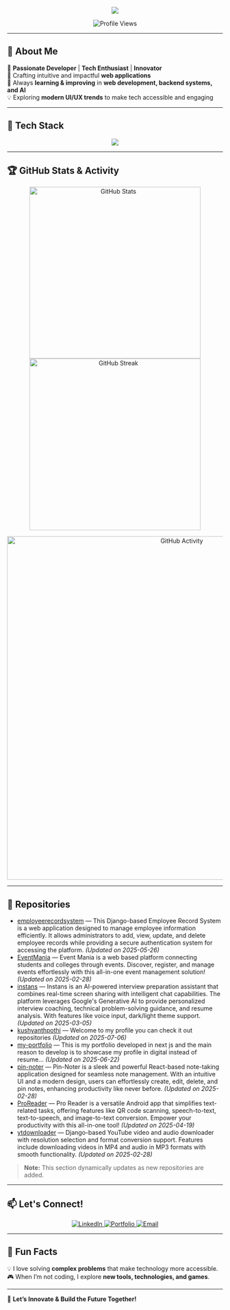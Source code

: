 <!-- Profile Banner with Typing Animation -->
<p align="center">
  <img src="https://readme-typing-svg.herokuapp.com?font=Fira+Code&size=30&duration=4000&pause=1000&color=36BCF7&center=true&vCenter=true&width=700&height=60&lines=%F0%9F%91%8B+Hey+there!+I'm+Kushyanth+Pothineni;%E2%9A%A1+Passionate+Full-Stack+Developer;%F0%9F%9A%80+Building+Innovative+Tech+Solutions!" />
</p>

<p align="center">
  <img src="https://komarev.com/ghpvc/?username=kushyanthpothi&label=Profile%20Views&color=0e75b6&style=flat-square" alt="Profile Views" />
</p>

---

## 🚀 **About Me**
🎯 **Passionate Developer** | **Tech Enthusiast** | **Innovator**  
🔭 Crafting intuitive and impactful **web applications**  
🌱 Always **learning & improving** in **web development, backend systems, and AI**  
💡 Exploring **modern UI/UX trends** to make tech accessible and engaging  

---

## 🎨 **Tech Stack**
<p align="center">
  <img src="https://skillicons.dev/icons?i=react,html,css,js,ts,python,django,nodejs,express,mysql,firebase,git,github,figma" />
</p>

---

## 🏆 **GitHub Stats & Activity**

<p align="center">
  <img src="https://github-readme-stats.vercel.app/api?username=kushyanthpothi&show_icons=true&theme=modern&include_all_commits=true&count_private=true" width="400px" alt="GitHub Stats"/>
  <img src="https://github-readme-streak-stats.herokuapp.com?user=kushyanthpothi&theme=modern&hide_border=false" width="400px" alt="GitHub Streak"/>
</p>

<p align="center">
  <img src="https://github-readme-activity-graph.vercel.app/graph?username=kushyanthpothi&theme=react-dark&hide_border=true&area=true" width="800px" alt="GitHub Activity"/>
</p>

---

## 📂 **Repositories**
<!--START_SECTION:repo_list-->

- [employeerecordsystem](https://github.com/kushyanthpothi/employeerecordsystem) — This Django-based Employee Record System is a web application designed to manage employee information efficiently. It allows administrators to add, view, update, and delete employee records while providing a secure authentication system for accessing the platform. _(Updated on 2025-05-26)_
- [EventMania](https://github.com/kushyanthpothi/EventMania) — Event Mania is a web based platform connecting students and colleges through events. Discover, register, and manage events effortlessly with this all-in-one event management solution! _(Updated on 2025-02-28)_
- [instans](https://github.com/kushyanthpothi/instans) — Instans is an AI-powered interview preparation assistant that combines real-time screen sharing with intelligent chat capabilities. The platform leverages Google's Generative AI to provide personalized interview coaching, technical problem-solving guidance, and resume analysis. With features like voice input, dark/light theme support. _(Updated on 2025-03-05)_
- [kushyanthpothi](https://github.com/kushyanthpothi/kushyanthpothi) — Welcome to my profile you can check it out repositories  _(Updated on 2025-07-06)_
- [my-portfolio](https://github.com/kushyanthpothi/my-portfolio) — This is my portfolio developed in next js and the main reason to develop is to showcase my profile in digital instead of resume... _(Updated on 2025-06-22)_
- [pin-noter](https://github.com/kushyanthpothi/pin-noter) — Pin-Noter is a sleek and powerful React-based note-taking application designed for seamless note management. With an intuitive UI and a modern design, users can effortlessly create, edit, delete, and pin notes, enhancing productivity like never before. _(Updated on 2025-02-28)_
- [ProReader](https://github.com/kushyanthpothi/ProReader) — Pro Reader is a versatile Android app that simplifies text-related tasks, offering features like QR code scanning, speech-to-text, text-to-speech, and image-to-text conversion. Empower your productivity with this all-in-one tool! _(Updated on 2025-04-19)_
- [ytdownloader](https://github.com/kushyanthpothi/ytdownloader) — Django-based YouTube video and audio downloader with resolution selection and format conversion support. Features include downloading videos in MP4 and audio in MP3 formats with smooth functionality. _(Updated on 2025-02-28)_
<!--END_SECTION:repo_list-->

> **Note:** This section dynamically updates as new repositories are added.

---

## 📫 **Let's Connect!**
<p align="center">
  <a href="https://www.linkedin.com/in/kushyanth-pothineni/">
    <img src="https://img.shields.io/badge/LinkedIn-blue?style=for-the-badge&logo=linkedin" alt="LinkedIn" />
  </a>
  <a href="https://kushyanth-portfolio.web.app/">
    <img src="https://img.shields.io/badge/Website-Portfolio-blueviolet?style=for-the-badge&logo=google-chrome" alt="Portfolio" />
  </a>
  <a href="mailto:kushyanthpothineni2003@gmail.com">
    <img src="https://img.shields.io/badge/Email-Gmail-red?style=for-the-badge&logo=gmail" alt="Email" />
  </a>
</p>

---

## 🎨 **Fun Facts**
💡 I love solving **complex problems** that make technology more accessible.  
🎮 When I’m not coding, I explore **new tools, technologies, and games**.  

---

🚀 **Let’s Innovate & Build the Future Together!**
